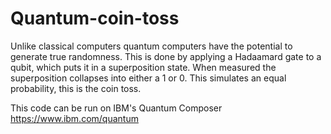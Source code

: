 # Quantum-coin-toss
Unlike classical computers quantum computers have the potential to generate true randomness. This is done by applying a Hadaamard gate to a qubit, which puts it in a superposition state. When measured the superposition collapses into either a 1 or 0. This simulates an equal probability, this is the coin toss.

This code can be run on IBM's Quantum Composer
https://www.ibm.com/quantum
